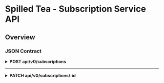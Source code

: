 # Spilled Tea - Subscription Service API

## Overview

### JSON Contract
<details>
  <summary> <b>POST api/v0/subscriptions </b></summary><br/>

Description: Create a new subscription.

Requirements: Must provide valid data and datatypes as follows:
- title [String]
- price [Float]
- frequency [Integer] (Options: 0 = weekly, 1 = monthly, 2 = qu
arterly, 3 = annually)
- customer_id [Integer]
- tea_id [Integer]
<br/><br/>

Request Body Example:

```
{
  "title": "Monthly Tea is Fundamental",
  "price": 9.99,
  "frequency": 1,
  "customer_id": 1,
  "tea_id": 7
}
```
---
<details>
<summary>Successful Response Example:</summary>

```
{
  "data": {
    "id": "1",
    "type": "subscription",
    "attributes": {
      "title": "Monthly Tea is Fundamental",
      "price": 9.99,
      "status": "active",
      "frequency": "monthly",
      "tea_id": 7,
      "customer_id": 1
    }
  }
}
```

**Status Code:** 201 :created

The subscription has been successfully created. The response contains the newly created subscription's details with the status set to "active" as a default.
</details>

---
<details>
<summary>Error Response Example:</summary>

```
{
  "errors":[
    {
      "Validation failed: Title can't be blank"
    }
  ]
}
```

**Status Code:** 422 :unprocessable_entity

The subscription has not been successfully created due to invalid ids, invalid data types, or missing values. The response contains the detailed error message.
</details>
</details>

---

<details>
  <summary> <b>PATCH api/v0/subscriptions/:id </b></summary><br/>

Description: Update a subscription status (Cancel a subscription).

Requirements: 
* *If updating data of the subscription*
  - title [String]
  - price [Float]
  - frequency [Integer] (Options: 0 = weekly, 1 = monthly, 2 = qu
arterly, 3 = annually)
  - customer_id [Integer]
  - tea_id [Integer]

* *If cancelling a subscription*
  - status [Integer] (Options: 0 = active, 1 = canceled)

<br/><br/>
Cancellation Request Body Example:

```
{
  "status": 1
}
```
---
<details>
<summary>Successful Response Example:</summary>

```
{
  "data": {
    "id": "1",
    "type": "subscription",
    "attributes": {
      "title": "Monthly Tea is Fundamental",
      "price": 9.99,
      "status": "canceled",
      "frequency": "monthly",
      "tea_id": 7,
      "customer_id": 1
    }
  }
}
```

**Status Code:** 200 :ok

The subscription has been successfully updated with a status "canceled".
</details>

---
<details>
<summary>Cancelation Error Response Example:</summary>

```
{
  "errors":[
    {
      "details":"'9' is not a valid status"
    }
  ]
}
```

**Status Code:** 400 :bad_request 

The subscription has not been updated as an invalid status enums (integer) was used. Only the values 0 (active) and 1 (canceled) are allowed. The response contains the detailed error message.
</details>
</details>